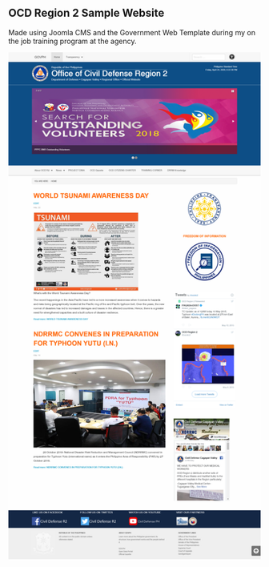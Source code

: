 ## OCD Region 2 Sample Website
Made using Joomla CMS and the Government Web Template during my on the job training program at the agency.


![](images/homepage/ocdr2_home.png)
